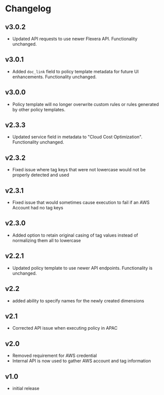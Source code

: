 # Changelog

## v3.0.2

- Updated API requests to use newer Flexera API. Functionality unchanged.

## v3.0.1

- Added `doc_link` field to policy template metadata for future UI enhancements. Functionality unchanged.

## v3.0.0

- Policy template will no longer overwrite custom rules or rules generated by other policy templates.

## v2.3.3

- Updated service field in metadata to "Cloud Cost Optimization". Functionality unchanged.

## v2.3.2

- Fixed issue where tag keys that were not lowercase would not be properly detected and used

## v2.3.1

- Fixed issue that would sometimes cause execution to fail if an AWS Account had no tag keys

## v2.3.0

- Added option to retain original casing of tag values instead of normalizing them all to lowercase

## v2.2.1

- Updated policy template to use newer API endpoints. Functionality is unchanged.

## v2.2

- added ability to specify names for the newly created dimensions

## v2.1

- Corrected API issue when executing policy in APAC

## v2.0

- Removed requirement for AWS credential
- Internal API is now used to gather AWS account and tag information

## v1.0

- initial release
